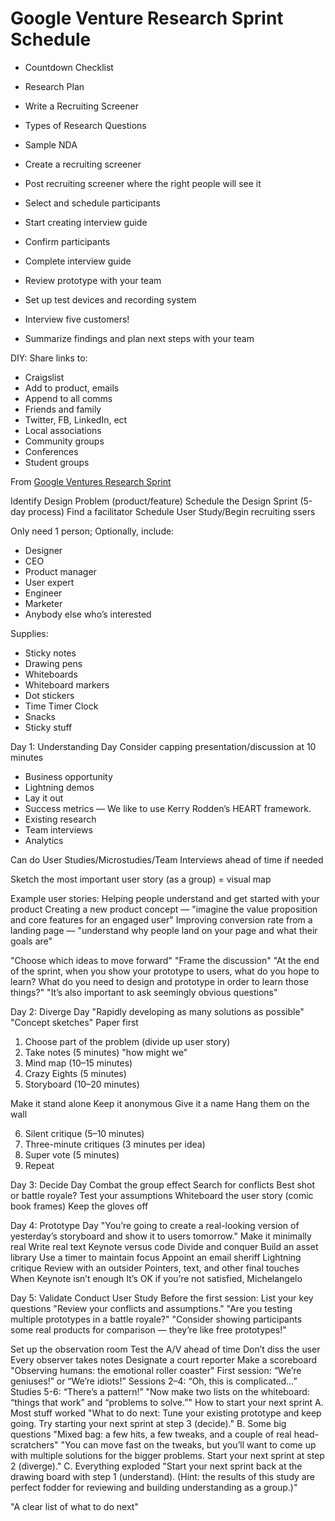 # Google Venture Research Sprint Schedule

* Countdown Checklist
* Research Plan
* Write a Recruiting Screener
* Types of Research Questions
* Sample NDA

* Create a recruiting screener
* Post recruiting screener where the right people will see it
* Select and schedule participants
* Start creating interview guide
* Confirm participants
* Complete interview guide
* Review prototype with your team
* Set up test devices and recording system
* Interview five customers!
* Summarize findings and plan next steps with your team

DIY: Share links to:
* Craigslist
* Add to product, emails
* Append to all comms
* Friends and family
* Twitter, FB, LinkedIn, ect
* Local associations
* Community groups
* Conferences
* Student groups

From [Google Ventures Research Sprint](http://www.gv.com/lib/the-gv-research-sprint-a-4-day-process-for-answering-important-startup-questions)

Identify Design Problem (product/feature)
Schedule the Design Sprint (5-day process)
Find a facilitator
Schedule User Study/Begin recruiting ssers

Only need 1 person; Optionally, include:
* Designer
* CEO 
* Product manager
* User expert 
* Engineer
* Marketer
* Anybody else who’s interested

Supplies:
* Sticky notes 
* Drawing pens 
* Whiteboards 
* Whiteboard markers
* Dot stickers 
* Time Timer Clock 
* Snacks 
* Sticky stuff  

Day 1: Understanding Day
Consider capping presentation/discussion at 10 minutes

* Business opportunity 
* Lightning demos 
* Lay it out 
* Success metrics — We like to use Kerry Rodden’s HEART framework.
* Existing research 
* Team interviews
* Analytics

Can do User Studies/Microstudies/Team Interviews ahead of time if needed

Sketch the most important user story (as a group) = visual map

Example user stories:
Helping people understand and get started with your product
Creating a new product concept — "imagine the value proposition and core features for an engaged user"
Improving conversion rate from a landing page — "understand why people land on your page and what their goals are"

"Choose which ideas to move forward"
"Frame the discussion"
"At the end of the sprint, when you show your prototype to users, what do you hope to learn? What do you need to design and prototype in order to learn those things?"
"It’s also important to ask seemingly obvious questions"

Day 2: Diverge Day
"Rapidly developing as many solutions as possible"
"Concept sketches"
Paper first
1. Choose part of the problem (divide up user story)
2. Take notes (5 minutes) "how might we"
3. Mind map (10–15 minutes)
4. Crazy Eights (5 minutes)
5. Storyboard (10–20 minutes)

Make it stand alone 
Keep it anonymous 
Give it a name 
Hang them on the wall 

6. Silent critique (5–10 minutes)
7. Three-minute critiques (3 minutes per idea)
8. Super vote (5 minutes)
9. Repeat

Day 3: Decide Day
Combat the group effect
Search for conflicts
Best shot or battle royale?
Test your assumptions
Whiteboard the user story (comic book frames)
Keep the gloves off

Day 4: Prototype Day
"You’re going to create a real-looking version of yesterday’s storyboard and show it to users tomorrow."
Make it minimally real
Write real text
Keynote versus code
Divide and conquer
Build an asset library
Use a timer to maintain focus
Appoint an email sheriff
Lightning critique
Review with an outsider
Pointers, text, and other final touches
When Keynote isn’t enough
It’s OK if you’re not satisfied, Michelangelo

Day 5: Validate
Conduct User Study
Before the first session: List your key questions
"Review your conflicts and assumptions."
"Are you testing multiple prototypes in a battle royale?"
"Consider showing participants some real products for comparison — they’re like free prototypes!"

Set up the observation room
Test the A/V ahead of time
Don’t diss the user
Every observer takes notes
Designate a court reporter
Make a scoreboard
"Observing humans: the emotional roller coaster"
First session: “We’re geniuses!” or “We’re idiots!”
Sessions 2–4: “Oh, this is complicated…”
Studies 5-6: “There’s a pattern!”
"Now make two lists on the whiteboard: “things that work” and “problems to solve.”"
How to start your next sprint
A. Most stuff worked
"What to do next: Tune your existing prototype and keep going. Try starting your next sprint at step 3 (decide)."
B. Some big questions
"Mixed bag: a few hits, a few tweaks, and a couple of real head-scratchers"
"You can move fast on the tweaks, but you’ll want to come up with multiple solutions for the bigger problems. Start your next sprint at step 2 (diverge)."
C. Everything exploded
"Start your next sprint back at the drawing board with step 1 (understand). (Hint: the results of this study are perfect fodder for reviewing and building understanding as a group.)"

"A clear list of what to do next"









